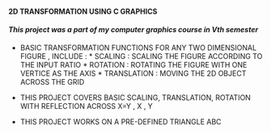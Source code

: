 #### 2D TRANSFORMATION USING C GRAPHICS
#### *This project was a part of my computer graphics course in Vth semester*
* BASIC TRANSFORMATION FUNCTIONS FOR ANY TWO DIMENSIONAL FIGURE , INCLUDE :
		*	SCALING : SCALING THE FIGURE ACCORDING TO THE INPUT RATIO
		* 	ROTATION : ROTATING THE FIGURE WITH ONE VERTICE AS THE AXIS
		*	TRANSLATION	: MOVING THE 2D OBJECT ACROSS THE GRID

* THIS PROJECT COVERS BASIC SCALING, TRANSLATION, ROTATION WITH REFLECTION ACROSS X=Y , X , Y
* THIS PROJECT WORKS ON A PRE-DEFINED TRIANGLE ABC